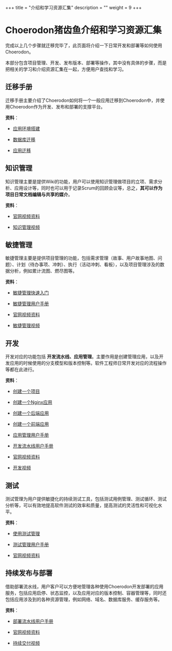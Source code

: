 +++
title = "介绍和学习资源汇集"
description = ""
weight = 9
+++

# Choerodon猪齿鱼介绍和学习资源汇集

完成以上几个步骤就迁移完毕了，此页面将介绍一下日常开发和部署等如何使用Choerodon。

本部分包含项目管理、开发、发布版本、部署等操作，其中没有具体的步骤，而是把相关的学习和介绍资源汇集在一起，方便用户查找和学习。

## 迁移手册

迁移手册主要介绍了Choerodon如何将一个一般应用迁移到Choerodon中，并使用Choerodon作为开发、发布和部署的支撑平台。

**资料**：

- [应用环境搭建](../../transference-guide/setup-application-environment)

- [数据库迁移](../../transference-guide/database-migration)

- [应用迁移](../../transference-guide/application-migration)


## 知识管理

知识管理主要是提供Wiki的功能，用户可以使用知识管理做项目的立项、需求分析、应用设计等，同时也可以用于记录Scrum的回顾会议等，总之，**其可以作为项目日常文档编辑与共享的媒介**。

**资料**：

- [官网视频资料](../../quick-start/video-tutorial/)

- [知识管理视频](http://www.itdks.com/liveevent/zs/15196/2de8996b6e834a49ad0ef6732ff69ee6)

## 敏捷管理

敏捷管理主要是提供项目管理的功能，包括需求管理（故事、用户故事地图、问题）、计划（待办事项、冲刺）、执行（活动冲刺、看板），以及项目管理涉及的数据分析，例如累计流图、燃尽图等。

**资料**：

- [敏捷管理快速入门](../../quick-start/project-member/agile-management-tools-member/)

- [敏捷管理用户手册](../../user-guide/cooperation/)

- [官网视频资料](../../quick-start/video-tutorial/)

- [敏捷管理视频](http://www.itdks.com/liveevent/zs/15184/443cf4a4555d4c91bba3009dbe376fb8)

## 开发

开发对应的功能包括 **开发流水线、应用管理**。主要作用是创建管理应用，以及开发应用的时候使用的分支模型和版本控制等。软件工程师日常开发对应的流程操作等都在此进行。

**资料**：

- [创建一个项目](../../quick-start/admin/project/)

- [创建一个Nginx应用](../../quick-start/project-member/nginx-demo/)

- [创建一个后端应用](../../quick-start/project-manager/microservice-backend/)

- [创建一个前端应用](../../quick-start/project-manager/microservice-front/)

- [应用管理用户手册](../../user-guide/development/application-service/)

- [开发流水线用户手册](../../user-guide/development/)

- [官网视频资料](../../quick-start/video-tutorial/)

- [开发视频](http://www.itdks.com/liveevent/zs/15190/fe57ad823e004c5389199f553986b64e)

## 测试

测试管理为用户提供敏捷化的持续测试工具，包括测试用例管理、测试循环、测试分析等，可以有效地提高软件测试的效率和质量，提高测试的灵活性和可视化水平。

**资料**：

- [使用测试管理](../../quick-start/project-member/test-manager/)

- [测试管理用户手册](../../user-guide/test)

- [官网视频资料](../../quick-start/video-tutorial/)

## 持续发布与部署

借助部署流水线，用户客户可以方便地管理各种使用Choerodon开发部署的应用服务，包括应用启停、状态监控，以及应用对应的版本控制、容器管理等，同时还包括应用涉及到的各种资源管理，例如网络、域名、数据库服务、缓存服务等。

**资料**：

- [部署流水线用户手册](../../user-guide/development/)

- [官网视频资料](../../quick-start/video-tutorial/)

- [持续交付视频](http://www.itdks.com/liveevent/zs/15190/fe57ad823e004c5389199f553986b64e)
